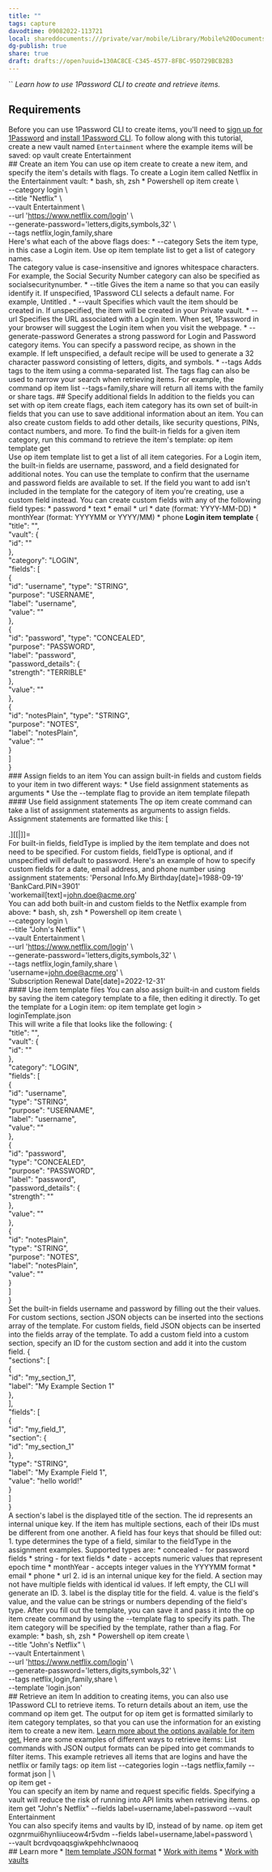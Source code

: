 ```yaml
---
title: ""
tags: capture
davodtime: 09082022-113721
local: shareddocuments:///private/var/mobile/Library/Mobile%20Documents/iCloud~md~obsidian/Documents/OBSHIDDIAN/drafts/130AC8CE-C345-4577-8FBC-95D729BCB2B3.md
dg-publish: true
share: true
draft: drafts://open?uuid=130AC8CE-C345-4577-8FBC-95D729BCB2B3
---
```

``
_Learn how to use 1Password CLI to create and retrieve items._
## Requirements​
Before you can use 1Password CLI to create items, you'll need to [sign up for 1Password](https://1password.com/sign-up/) and [install 1Password CLI](/docs/cli/get-started#install).
To follow along with this tutorial, create a new vault named `Entertainment` where the example items will be saved:
    op vault create Entertainment  
    ## Create an item​
    You can use op item create to create a new item, and specify the item's details with flags.
    To create a Login item called Netflix in the Entertainment vault:
      * bash, sh, zsh
      * Powershell
    op item create \  
        --category login \  
        --title "Netflix" \  
        --vault Entertainment \  
        --url 'https://www.netflix.com/login' \  
        --generate-password='letters,digits,symbols,32' \  
        --tags netflix,login,family,share  
    Here's what each of the above flags does:
      * --category Sets the item type, in this case a Login item. Use op item template list to get a list of category names.  
    The category value is case-insensitive and ignores whitespace characters. For example, the Social Security Number category can also be specified as socialsecuritynumber.
      * --title Gives the item a name so that you can easily identify it. If unspecified, 1Password CLI selects a default name. For example, Untitled <category>.
      * --vault Specifies which vault the item should be created in. If unspecified, the item will be created in your Private vault.
      * --url Specifies the URL associated with a Login item. When set, 1Password in your browser will suggest the Login item when you visit the webpage.
      * --generate-password Generates a strong password for Login and Password category items. You can specify a password recipe, as shown in the example.
    If left unspecified, a default recipe will be used to generate a 32
    character password consisting of letters, digits, and symbols.
      * --tags Adds tags to the item using a comma-separated list. The tags flag can also be used to narrow your search when retrieving items.
    For example, the command op item list --tags=family,share will return all items
    with the family or share tags.
    ## Specify additional fields​
    In addition to the fields you can set with op item create flags, each item category has its own set of built-in fields that you can use to save additional information about an item. You can also create custom fields to add other details, like security questions, PINs, contact numbers, and more.
    To find the built-in fields for a given item category, run this command to retrieve the item's template:
    op item template get <category>  
    Use op item template list to get a list of all item categories.
    For a Login item, the built-in fields are username, password, and a field designated for additional notes.
    You can use the template to confirm that the username and password fields are available to set. If the field you want to add isn't included in the template for the category of item you're creating, use a custom field instead.
    You can create custom fields with any of the following field types:
      * password
      * text
      * email
      * url
      * date (format: YYYY-MM-DD)
      * monthYear (format: YYYYMM or YYYY/MM)
      * phone
    **Login item template**
    {  
      "title": "",  
      "vault": {  
        "id": ""  
      },  
      "category": "LOGIN",  
      "fields": [  
        {  
          "id": "username",      "type": "STRING",  
          "purpose": "USERNAME",  
          "label": "username",  
          "value": ""  
        },  
        {  
          "id": "password",      "type": "CONCEALED",  
          "purpose": "PASSWORD",  
          "label": "password",  
          "password_details": {  
            "strength": "TERRIBLE"  
          },  
          "value": ""  
        },  
        {  
          "id": "notesPlain",      "type": "STRING",  
          "purpose": "NOTES",  
          "label": "notesPlain",  
          "value": ""  
        }  
      ]  
    }  
    ### Assign fields to an item​
    You can assign built-in fields and custom fields to your item in two different ways:
      * Use field assignment statements as arguments
      * Use the --template flag to provide an item template filepath
    #### Use field assignment statements​
    The op item create command can take a list of assignment statements as arguments to assign fields.
    Assignment statements are formatted like this:
    [<section>.]<field>[[<fieldType>|<fieldType>]]=<value>  
    For built-in fields, fieldType is implied by the item template and does not need to be specified. For custom fields, fieldType is optional, and if unspecified will default to password.
    Here's an example of how to specify custom fields for a date, email address, and phone number using assignment statements:
    'Personal Info.My Birthday[date]=1988-09-19'  
    'BankCard.PIN=3901'  
    'workemail[text]=john.doe@acme.org'  
    You can add both built-in and custom fields to the Netflix example from above:
      * bash, sh, zsh
      * Powershell
    op item create \  
        --category login \  
        --title "John's Netflix" \  
        --vault Entertainment \  
        --url 'https://www.netflix.com/login' \  
        --generate-password='letters,digits,symbols,32' \  
        --tags netflix,login,family,share \  
        'username=john.doe@acme.org' \  
        'Subscription Renewal Date[date]=2022-12-31'  
    #### Use item template files​
    You can also assign built-in and custom fields by saving the item category template to a file, then editing it directly. To get the template for a Login item:
    op item template get login > loginTemplate.json  
    This will write a file that looks like the following:
    {  
      "title": "",  
      "vault": {  
        "id": ""  
      },  
      "category": "LOGIN",  
      "fields": [  
        {  
          "id": "username",  
          "type": "STRING",  
          "purpose": "USERNAME",  
          "label": "username",  
          "value": ""  
        },  
        {  
          "id": "password",  
          "type": "CONCEALED",  
          "purpose": "PASSWORD",  
          "label": "password",  
          "password_details": {  
            "strength": ""  
          },  
          "value": ""  
        },  
        {  
          "id": "notesPlain",  
          "type": "STRING",  
          "purpose": "NOTES",  
          "label": "notesPlain",  
          "value": ""  
        }  
      ]  
    }  
    Set the built-in fields username and password by filling out the their values.
    For custom sections, section JSON objects can be inserted into the sections array of the template.
    For custom fields, field JSON objects can be inserted into the fields array of the template.
    To add a custom field into a custom section, specify an ID for the custom section and add it into the custom field.
    {  
      "sections": [  
        {  
          "id": "my_section_1",  
          "label": "My Example Section 1"  
        },  
      ],  
      "fields": [  
        {  
          "id": "my_field_1",  
          "section": {  
            "id": "my_section_1"  
          },  
          "type": "STRING",  
          "label": "My Example Field 1",  
          "value": "hello world!"  
        }  
      ]  
    }  
    A section's label is the displayed title of the section. The id
    represents an internal unique key. If the item has multiple sections,
    each of their IDs must be different from one another.
    A field has four keys that should be filled out:
      1. type determines the type of a field, similar to the fieldType in the assignment examples. Supported types are:
            * concealed - for password fields
            * string - for text fields
            * date - accepts numeric values that represent epoch time
            * monthYear - accepts integer values in the YYYYMM format
            * email
            * phone
            * url
      2. id is an internal unique key for the field. A section may not have multiple fields with identical id values. If left empty, the CLI will generate an ID.
      3. label is the display title for the field.
      4. value is the field's value, and the value can be strings or numbers depending of the field's type.
    After you fill out the template, you can save it and pass it into the op item create command by using the --template flag to specify its path. The item category will be specified by the template, rather than a flag. For example:
      * bash, sh, zsh
      * Powershell
    op item create \  
        --title "John's Netflix" \  
        --vault Entertainment \  
        --url 'https://www.netflix.com/login' \  
        --generate-password='letters,digits,symbols,32' \  
        --tags netflix,login,family,share \  
        --template 'login.json'  
    ## Retrieve an item​
    In addition to creating items, you can also use 1Password CLI to retrieve items.
    To return details about an item, use the command op item get. The output for op item get is formatted similarly to item category templates, so that you can use the information for an existing item to create a new item.
    [Learn more about the options available for item get.](/docs/cli/reference/management-commands/item#item-get)
    Here are some examples of different ways to retrieve items:
    List commands with JSON output formats can be piped into get commands to filter items. This example retrieves all items that are logins and have the netflix or family tags:
    op item list --categories login --tags netflix,family --format json | \  
    op item get -  
    You can specify an item by name and request specific fields. Specifying a vault will reduce the risk of running into API limits when retrieving items.
    op item get "John's Netflix" --fields label=username,label=password --vault Entertainment  
    You can also specify items and vaults by ID, instead of by name.
    op item get ozgnrmui6hynliiuceow4r5vdm --fields label=username,label=password \  
      --vault bcrdvqoaqsgiwkpehhclwnaooq  
    ## Learn more​
      * [Item template JSON format](/docs/cli/item-template-json)
      * [Work with items](/docs/cli/reference/management-commands/item)
      * [Work with vaults](/docs/cli/reference/management-commands/vault)
